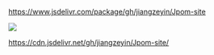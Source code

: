 
https://www.jsdelivr.com/package/gh/jiangzeyin/Jpom-site

[![](https://data.jsdelivr.com/v1/package/gh/jiangzeyin/Jpom-site/badge)](https://www.jsdelivr.com/package/gh/jiangzeyin/Jpom-site)

https://cdn.jsdelivr.net/gh/jiangzeyin/Jpom-site/